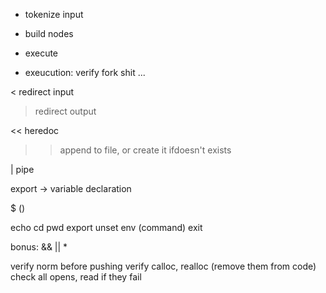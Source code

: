 + tokenize input
+ build nodes
+ execute

+ exeucution:
    verify fork shit ...

< redirect input
> redirect output

<< heredoc
>> append to file, or create it ifdoesn't exists

| pipe

export -> variable declaration

$ ()

echo
cd
pwd
export
unset
env (command)
exit

bonus:
    && || *

verify norm before pushing
verify calloc, realloc (remove them from code)
check all opens, read if they fail